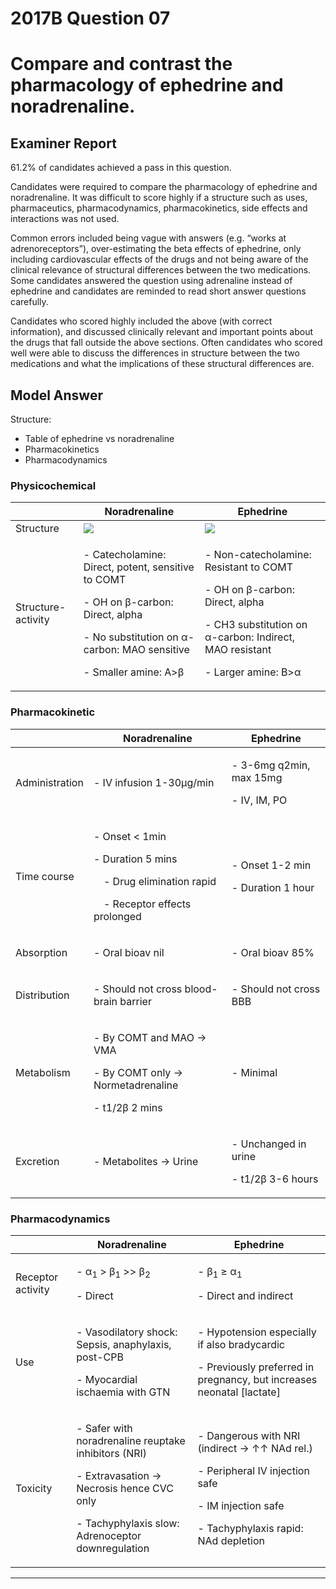# 2017B Question 07 
# Compare and contrast the pharmacology of ephedrine and noradrenaline.


## Examiner Report
61.2% of candidates achieved a pass in this question.


Candidates were required to compare the pharmacology of ephedrine and noradrenaline. It was difficult to score highly if a structure such as uses, pharmaceutics, pharmacodynamics, pharmacokinetics, side effects and interactions was not used.


Common errors included being vague with answers (e.g. “works at adrenoreceptors”), over-estimating the beta effects of ephedrine, only including cardiovascular effects of the drugs and not being aware of the clinical relevance of structural differences between the two medications. Some candidates answered the question using adrenaline instead of ephedrine and candidates are reminded to read short answer questions carefully.


Candidates who scored highly included the above (with correct information), and discussed clinically relevant and important points about the drugs that fall outside the above sections. Often candidates who scored well were able to discuss the differences in structure between the two medications and what the implications of these structural differences are.

## Model Answer
Structure:
- Table of ephedrine vs noradrenaline
- Pharmacokinetics
- Pharmacodynamics

### Physicochemical


|<p></p>|Noradrenaline|Ephedrine|
| -- | -- | -- |
|Structure|<img src="resources/noradrenaline.svg">|<img src="resources/adrenaline.svg">|
|Structure-activity|<p>- Catecholamine: Direct, potent, sensitive to COMT</p><p>- OH on β-carbon: Direct, alpha</p><p>- No substitution on α-carbon: MAO sensitive</p><p>- Smaller amine: Α>β</p>|<p>- Non-catecholamine: Resistant to COMT</p><p>- OH on β-carbon: Direct, alpha</p><p>- CH3 substitution on α-carbon: Indirect, MAO resistant</p><p>- Larger amine: Β>α</p>|

### Pharmacokinetic

|<p></p>|Noradrenaline|Ephedrine|
| -- | -- | -- |
|Administration|<p>- IV infusion 1-30μg/min</p>|<p>- 3-6mg q2min, max 15mg</p><p>- IV, IM, PO</p>|
|Time course|<p>- Onset < 1min</p><p>- Duration 5 mins</p><p>&emsp;- Drug elimination rapid</p><p>&emsp;- Receptor effects prolonged</p>|<p>- Onset 1-2 min</p><p>- Duration 1 hour</p>|
|Absorption|<p>- Oral bioav nil</p>|<p>- Oral bioav 85%</p>|
|Distribution|<p>- Should not cross blood-brain barrier</p>|<p>- Should not cross BBB</p>|
|Metabolism|<p>- By COMT and MAO → VMA</p><p>- By COMT only → Normetadrenaline</p><p>- t1/2β 2 mins</p>|<p>- Minimal</p>|
|Excretion|<p>- Metabolites → Urine</p>|<p>- Unchanged in urine</p><p>- t1/2β 3-6 hours</p>|

### Pharmacodynamics

|<p></p>|Noradrenaline|Ephedrine|
| -- | -- | -- |
|Receptor activity|<p>- α<sub>1</sub> > β<sub>1</sub> >> β<sub>2</sub></p><p>- Direct</p>|<p>- β<sub>1</sub> ≥ α<sub>1</sub></p><p>- Direct and indirect</p>|
|Use|<p>- Vasodilatory shock: Sepsis, anaphylaxis, post-CPB</p><p>- Myocardial ischaemia with GTN</p>|<p>- Hypotension especially if also bradycardic</p><p>- Previously preferred in pregnancy, but increases neonatal [lactate]</p>|
|Toxicity|<p>- Safer with noradrenaline reuptake inhibitors (NRI)</p><p>- Extravasation → Necrosis hence CVC only</p><p>- Tachyphylaxis slow: Adrenoceptor downregulation</p>|<p>- Dangerous with NRI (indirect → ↑↑ NAd rel.)</p><p>- Peripheral IV injection safe</p><p>- IM injection safe</p><p>- Tachyphylaxis rapid: NAd depletion</p>|



--- 

